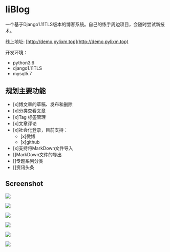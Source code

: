 # liBlog

一个基于Django1.11TLS版本的博客系统。自己的练手周边项目，会随时尝试新技术。

线上地址: [http://demo.pylixm.top](http://demo.pylixm.top)

开发环境：
- python3.6
- django1.11TLS
- mysql5.7

## 规划主要功能

- [x]博文章的草稿、发布和删除
- [x]分类查看文章
- [x]Tag 标签管理
- [x]文章评论
- [x]社会化登录，目前支持：
    - [x]微博
    - [x]github
- [x]支持将MarkDown文件导入
- []MarkDown文件的导出
- []专题系列分类
- []资讯头条

## Screenshot

![](https://ws1.sinaimg.cn/large/8697aaedly1frvf1hnswij21v214a7gw.jpg)

![](https://ws1.sinaimg.cn/large/8697aaedly1frvf1iezpyj21zk13614p.jpg)

![](https://ws1.sinaimg.cn/large/8697aaedly1frvf1ggp6jj220w120wij.jpg)

![](https://ws1.sinaimg.cn/large/8697aaedly1frvffkm1srj21ww0y07cw.jpg)

![](https://ws1.sinaimg.cn/large/8697aaedly1frvffjyhzdj21xq0zidq9.jpg)

![](https://ws1.sinaimg.cn/large/8697aaedly1frvffj1m04j21y214wajb.jpg)

